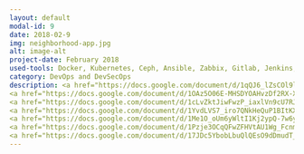 ```yaml
---
layout: default
modal-id: 9
date: 2018-02-9
img: neighborhood-app.jpg
alt: image-alt
project-date: February 2018
used-tools: Docker, Kubernetes, Ceph, Ansible, Zabbix, Gitlab, Jenkins, AWS Amplify, SonarQube, OWASP ZAP, Metasploit Framework, AWS Relational Databases, AWS CloudEndure, AWS IAM, AWS EC2, AWS LoadBalancing
category: DevOps and DevSecOps
description: <a href="https://docs.google.com/document/d/1qQJ6_lZsCOl9luQcEE-cy2GC6UP-VQMT0VMle3adUFo/edit?usp=sharing">Container Orchestration & Load Balancing</a>
<a href="https://docs.google.com/document/d/1OAz5O06E-MHSDYOAHvzDf2RX-XgaOWkk2oLxqhTW_jY/edit?usp=sharing">Distributed SAN (Storage Area Network) Setup</a>
<a href="https://docs.google.com/document/d/1cLvZktJiwFwzP_iaxlVn9cU7RJJCaSe9G9QAelUINRk/edit?usp=sharing">Monitoring a Guest System for any events or incidents</a>
<a href="https://docs.google.com/document/d/1YvdLVS7_iro7QNkHeQuP1BItKXnCrkc_L7MiiNmhaS0/edit?usp=sharing">Create a CI/CD Pipeline</a>
<a href="https://docs.google.com/document/d/1Me1O_oUm6yWltI1Kj2ypQ-7w6yGHGto_qQm0feGMiJw/edit?usp=sharing">Secure the CI/CD Pipeline, OWASP Top 10</a>
<a href="https://docs.google.com/document/d/1Pzje3OCqQFwZFHVtAU1Wg_Fcnmf9yez5XQmS50wvfEk/edit?usp=sharing">Configuration Management - Maintain Different Kinds of Systems at once</a>
<a href="https://docs.google.com/document/d/17JDc5YbobLbuQlQEsO9dDmudT_XHovaBtWp9zwUP4eI/edit?usp=sharing">Database Management Systems Security - MySQL</a>
---
```

